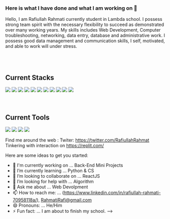 ### Here is what I have done and what I am working on 👋
Hello, I am Rafiullah Rahmati currently student in Lambda school.
I possess strong team spirit with the necessary flexibility to succeed as demonstrated over many working years.
My skills includes Web Development, Computer troubleshooting, networking, data entry, database and administrative work. 
I possess good data management and communication skills, I self, motivated, and able to work will under stress.

\
&nbsp;
## Current Stacks
[![](https://i.postimg.cc/90VnWVK5/html.png)](https://developer.mozilla.org/en-US/docs/Web/HTML)
[![](https://i.postimg.cc/c4zBh0hx/css3.png)](https://developer.mozilla.org/en-US/docs/Web/CSS)
[![](https://i.postimg.cc/qqLZqSHt/javascript.png)](https://developer.mozilla.org/en-US/docs/Web/JavaScript)
[![](https://i.postimg.cc/y8gzdmvV/react.png)](https://reactjs.org/)
[![](https://i.postimg.cc/cJtXzb6V/redux.png)](https://redux-toolkit.js.org/)
[![](https://i.postimg.cc/25nRdCsM/sass.png)](https://sass-lang.com/)
[![](https://i.postimg.cc/52hWFXR8/node-js.png)](https://nodejs.org/en/)
[![](https://i.postimg.cc/ncwJpRKR/mysql.png)](https://www.mysql.com/)
[![](https://i.postimg.cc/4dZCBrZd/postgresql.png)](https://www.postgresql.org/)
[![](https://i.postimg.cc/KvT6hGzz/jest.png)](https://jestjs.io/)
[![](https://i.postimg.cc/52PfgmdT/python.png)](https://www.python.org/)
\
&nbsp;
\
&nbsp;
## Current Tools
[![](https://i.postimg.cc/BbbJdYWd/visual-studio-code.png)](https://code.visualstudio.com/)
[![](https://i.postimg.cc/j5Zs3V1H/git.png)](https://git-scm.com)
[![](https://i.postimg.cc/g0ycRLqB/netlify.png)](https://www.netlify.com/)
[![](https://i.postimg.cc/fbQTJfX9/heroku.png)](https://www.heroku.com/)

Find me around the web :
  Twiter: https://twitter.com/RafiullahRahmat
  Tinkering with interaction on https://replit.com/

Here are some ideas to get you started:
- 🔭 I'm currently working on ... Back-End Mini Projects
- 🌱 I’m currently learning ... Python & CS
- 👯 I’m looking to collaborate on ... ReactJS
- 🤔 I’m looking for help with ... Algorithm 
- 💬 Ask me about ... Web Devolpment
- 📫 How to reach me: ... (https://www.linkedin.com/in/rafiullah-rahmati-70958118a/), RahmatiRafi@gmail.com
- 😄 Pronouns: ... He/Him
- ⚡ Fun fact: ... I am about to finish my school.
-->
